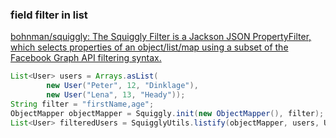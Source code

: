 ### field filter in list


[bohnman/squiggly: The Squiggly Filter is a Jackson JSON PropertyFilter, which selects properties of an object/list/map using a subset of the Facebook Graph API filtering syntax.](https://github.com/bohnman/squiggly "bohnman/squiggly: The Squiggly Filter is a Jackson JSON PropertyFilter, which selects properties of an object/list/map using a subset of the Facebook Graph API filtering syntax.")


 

```java
List<User> users = Arrays.asList(
        new User("Peter", 12, "Dinklage"), 
        new User("Lena", 13, "Heady"));
String filter = "firstName,age";
ObjectMapper objectMapper = Squiggly.init(new ObjectMapper(), filter);  
List<User> filteredUsers = SquigglyUtils.listify(objectMapper, users, User.class);

```
